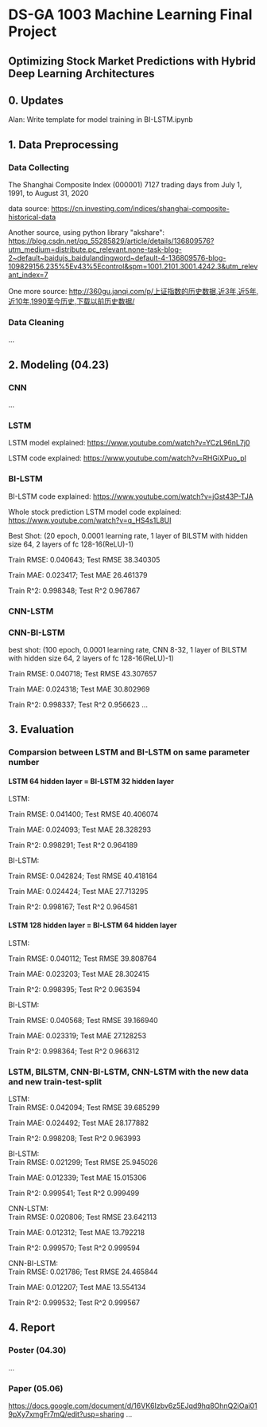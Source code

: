 # DS-GA 1003 Machine Learning Final Project

## Optimizing Stock Market Predictions with Hybrid Deep Learning Architectures

## 0. Updates
Alan: Write template for model training in BI-LSTM.ipynb

## 1. Data Preprocessing

### Data Collecting

The Shanghai Composite Index (000001) 7127 trading days from July 1, 1991, to August 31, 2020

data source: https://cn.investing.com/indices/shanghai-composite-historical-data

Another source, using python library "akshare": https://blog.csdn.net/qq_55285829/article/details/136809576?utm_medium=distribute.pc_relevant.none-task-blog-2~default~baidujs_baidulandingword~default-4-136809576-blog-109829156.235%5Ev43%5Econtrol&spm=1001.2101.3001.4242.3&utm_relevant_index=7

One more source: http://360gu.janqi.com/p/上证指数的历史数据,近3年,近5年,近10年,1990至今历史,下载以前历史数据/
### Data Cleaning

…

## 2. Modeling (04.23)

### CNN

…

### LSTM

LSTM model explained: https://www.youtube.com/watch?v=YCzL96nL7j0

LSTM code explained: https://www.youtube.com/watch?v=RHGiXPuo_pI

### BI-LSTM

BI-LSTM code explained: https://www.youtube.com/watch?v=jGst43P-TJA

Whole stock prediction LSTM model code explained: https://www.youtube.com/watch?v=q_HS4s1L8UI

Best Shot: (20 epoch, 0.0001 learning rate, 1 layer of BILSTM with hidden size 64, 2 layers of fc 128-16(ReLU)-1)

Train RMSE: 0.040643; Test RMSE 38.340305

Train  MAE: 0.023417; Test  MAE 26.461379

Train  R^2: 0.998348; Test  R^2 0.967867

### CNN-LSTM


### CNN-BI-LSTM
best shot: (100 epoch, 0.0001 learning rate, CNN 8-32, 1 layer of BILSTM with hidden size 64, 2 layers of fc 128-16(ReLU)-1)

Train RMSE: 0.040718; Test RMSE 43.307657

Train  MAE: 0.024318; Test  MAE 30.802969

Train  R^2: 0.998337; Test  R^2 0.956623
…

## 3. Evaluation

### Comparsion between LSTM and BI-LSTM on same parameter number
#### LSTM 64 hidden layer = BI-LSTM 32 hidden layer

LSTM:

Train RMSE: 0.041400; Test RMSE 40.406074

Train  MAE: 0.024093; Test  MAE 28.328293

Train  R^2: 0.998291; Test  R^2 0.964189

BI-LSTM:

Train RMSE: 0.042824; Test RMSE 40.418164

Train  MAE: 0.024424; Test  MAE 27.713295

Train  R^2: 0.998167; Test  R^2 0.964581

#### LSTM 128 hidden layer = BI-LSTM 64 hidden layer
LSTM:

Train RMSE: 0.040112; Test RMSE 39.808764

Train  MAE: 0.023203; Test  MAE 28.302415

Train  R^2: 0.998395; Test  R^2 0.963594

BI-LSTM:

Train RMSE: 0.040568; Test RMSE 39.166940

Train  MAE: 0.023319; Test  MAE 27.128253

Train  R^2: 0.998364; Test  R^2 0.966312

### LSTM, BILSTM, CNN-BI-LSTM, CNN-LSTM with the new data and new train-test-split
LSTM:  
Train RMSE: 0.042094; Test RMSE 39.685299

Train  MAE: 0.024492; Test  MAE 28.177882

Train  R^2: 0.998208; Test  R^2 0.963993


BI-LSTM:  
Train RMSE: 0.021299; Test RMSE 25.945026  

Train  MAE: 0.012339; Test  MAE 15.015306  

Train  R^2: 0.999541; Test  R^2 0.999499  

CNN-LSTM:  
Train RMSE: 0.020806; Test RMSE 23.642113

Train  MAE: 0.012312; Test  MAE 13.792218

Train  R^2: 0.999570; Test  R^2 0.999594

CNN-BI-LSTM:  
Train RMSE: 0.021786; Test RMSE 24.465844

Train  MAE: 0.012207; Test  MAE 13.554134

Train  R^2: 0.999532; Test  R^2 0.999567

## 4. Report

### Poster (04.30)

…

### Paper (05.06)
https://docs.google.com/document/d/16VK6Izbv6z5EJqd9hq8OhnQ2iOai019pXy7xmgFr7mQ/edit?usp=sharing
…